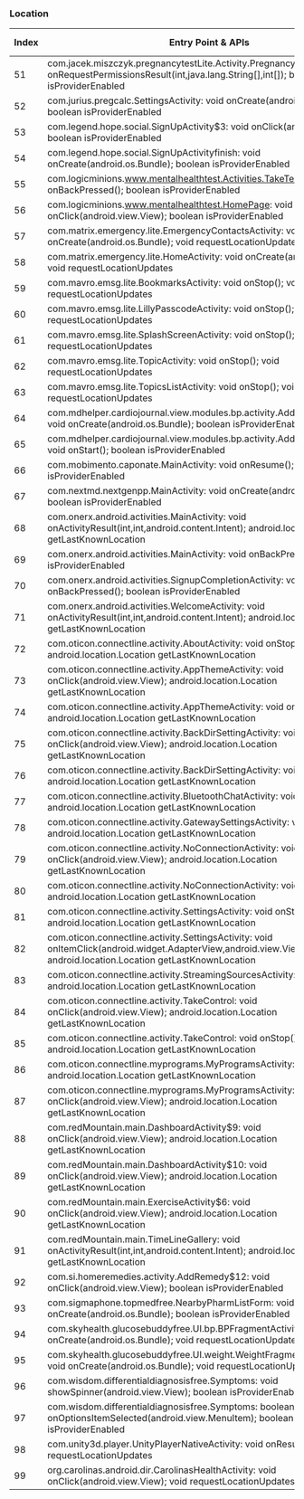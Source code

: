 ### Location
| Index | Entry Point & APIs | Screen shot | Resource id | Label |
| ------------- | ------------- | ------------- |-------------|-------------|
| 51 | com.jacek.miszczyk.pregnancytestLite.Activity.PregnancyAppActivity: void onRequestPermissionsResult(int,java.lang.String[],int[]); boolean isProviderEnabled | ![](C:\Users\hfu\Documents\COSMOS\output\py\Play_win8\Medical\com.jacek.miszczyk.pregnancytestLite\com.jacek.miszczyk.pregnancytestLite.Activity.PregnancyAppActivity.png) |  | |
| 52 | com.jurius.pregcalc.SettingsActivity: void onCreate(android.os.Bundle); boolean isProviderEnabled | ![](C:\Users\hfu\Documents\COSMOS\output\py\Play_win8\Medical\com.jurius.pregcalc\com.jurius.pregcalc.SettingsActivity.png) |  | |
| 53 | com.legend.hope.social.SignUpActivity$3: void onClick(android.view.View); boolean isProviderEnabled | ![](C:\Users\hfu\Documents\COSMOS\output\py\Play_win8\Medical\com.legend.hope\com.legend.hope.social.SignUpActivity.png) |  | |
| 54 | com.legend.hope.social.SignUpActivityfinish: void onCreate(android.os.Bundle); boolean isProviderEnabled | ![](C:\Users\hfu\Documents\COSMOS\output\py\Play_win8\Medical\com.legend.hope\com.legend.hope.social.SignUpActivityfinish.png) |  | |
| 55 | com.logicminions.www.mentalhealthtest.Activities.TakeTestActivity: void onBackPressed(); boolean isProviderEnabled | ![](C:\Users\hfu\Documents\COSMOS\output\py\Play_win8\Medical\com.logicminions.www.mentalhealthtest\com.logicminions.www.mentalhealthtest.Activities.TakeTestActivity.png) |  | |
| 56 | com.logicminions.www.mentalhealthtest.HomePage: void onClick(android.view.View); boolean isProviderEnabled | ![](C:\Users\hfu\Documents\COSMOS\output\py\Play_win8\Medical\com.logicminions.www.mentalhealthtest\com.logicminions.www.mentalhealthtest.HomePage.png) |  | |
| 57 | com.matrix.emergency.lite.EmergencyContactsActivity: void onCreate(android.os.Bundle); void requestLocationUpdates | ![](C:\Users\hfu\Documents\COSMOS\output\py\Play_win8\Medical\com.matrix.emergency.lite\com.matrix.emergency.lite.EmergencyContactsActivity.png) |  | |
| 58 | com.matrix.emergency.lite.HomeActivity: void onCreate(android.os.Bundle); void requestLocationUpdates | ![](C:\Users\hfu\Documents\COSMOS\output\py\Play_win8\Medical\com.matrix.emergency.lite\com.matrix.emergency.lite.HomeActivity.png) |  | |
| 59 | com.mavro.emsg.lite.BookmarksActivity: void onStop(); void requestLocationUpdates | ![](C:\Users\hfu\Documents\COSMOS\output\py\Play_win8\Medical\com.mavro.emsg.lite\com.mavro.emsg.lite.BookmarksActivity.png) |  | |
| 60 | com.mavro.emsg.lite.LillyPasscodeActivity: void onStop(); void requestLocationUpdates | ![](C:\Users\hfu\Documents\COSMOS\output\py\Play_win8\Medical\com.mavro.emsg.lite\com.mavro.emsg.lite.LillyPasscodeActivity.png) |  | |
| 61 | com.mavro.emsg.lite.SplashScreenActivity: void onStop(); void requestLocationUpdates | ![](C:\Users\hfu\Documents\COSMOS\output\py\Play_win8\Medical\com.mavro.emsg.lite\com.mavro.emsg.lite.SplashScreenActivity.png) |  | |
| 62 | com.mavro.emsg.lite.TopicActivity: void onStop(); void requestLocationUpdates | ![](C:\Users\hfu\Documents\COSMOS\output\py\Play_win8\Medical\com.mavro.emsg.lite\com.mavro.emsg.lite.TopicActivity.png) |  | |
| 63 | com.mavro.emsg.lite.TopicsListActivity: void onStop(); void requestLocationUpdates | ![](C:\Users\hfu\Documents\COSMOS\output\py\Play_win8\Medical\com.mavro.emsg.lite\com.mavro.emsg.lite.TopicsListActivity.png) |  | |
| 64 | com.mdhelper.cardiojournal.view.modules.bp.activity.AddBpRecordActivity: void onCreate(android.os.Bundle); boolean isProviderEnabled | ![](C:\Users\hfu\Documents\COSMOS\output\py\Play_win8\Medical\com.mdhelper.cardiojournal\com.mdhelper.cardiojournal.view.modules.bp.activity.AddBpRecordActivity.png) |  | |
| 65 | com.mdhelper.cardiojournal.view.modules.bp.activity.AddBpRecordActivity: void onStart(); boolean isProviderEnabled | ![](C:\Users\hfu\Documents\COSMOS\output\py\Play_win8\Medical\com.mdhelper.cardiojournal\com.mdhelper.cardiojournal.view.modules.bp.activity.AddBpRecordActivity.png) |  | |
| 66 | com.mobimento.caponate.MainActivity: void onResume(); boolean isProviderEnabled | ![](C:\Users\hfu\Documents\COSMOS\output\py\Play_win8\Medical\com.mobincube.android.sc_9Y7S3\com.mobimento.caponate.MainActivity.png) |  | |
| 67 | com.nextmd.nextgenpp.MainActivity: void onCreate(android.os.Bundle); boolean isProviderEnabled | ![](C:\Users\hfu\Documents\COSMOS\output\py\Play_win8\Medical\com.nextmd.nextgenpp\com.nextmd.nextgenpp.MainActivity.png) |  | |
| 68 | com.onerx.android.activities.MainActivity: void onActivityResult(int,int,android.content.Intent); android.location.Location getLastKnownLocation | ![](C:\Users\hfu\Documents\COSMOS\output\py\Play_win8\Medical\com.onerx.android\com.onerx.android.activities.MainActivity.png) |  | |
| 69 | com.onerx.android.activities.MainActivity: void onBackPressed(); boolean isProviderEnabled | ![](C:\Users\hfu\Documents\COSMOS\output\py\Play_win8\Medical\com.onerx.android\com.onerx.android.activities.MainActivity.png) |  | |
| 70 | com.onerx.android.activities.SignupCompletionActivity: void onBackPressed(); boolean isProviderEnabled | ![](C:\Users\hfu\Documents\COSMOS\output\py\Play_win8\Medical\com.onerx.android\com.onerx.android.activities.SignupCompletionActivity.png) |  | |
| 71 | com.onerx.android.activities.WelcomeActivity: void onActivityResult(int,int,android.content.Intent); android.location.Location getLastKnownLocation | ![](C:\Users\hfu\Documents\COSMOS\output\py\Play_win8\Medical\com.onerx.android\com.onerx.android.activities.WelcomeActivity.png) |  | |
| 72 | com.oticon.connectline.activity.AboutActivity: void onStop(); android.location.Location getLastKnownLocation | ![](C:\Users\hfu\Documents\COSMOS\output\py\Play_win8\Medical\com.oticon.connectline\com.oticon.connectline.activity.AboutActivity.png) |  | |
| 73 | com.oticon.connectline.activity.AppThemeActivity: void onClick(android.view.View); android.location.Location getLastKnownLocation | ![](C:\Users\hfu\Documents\COSMOS\output\py\Play_win8\Medical\com.oticon.connectline\com.oticon.connectline.activity.AppThemeActivity.png) |  | |
| 74 | com.oticon.connectline.activity.AppThemeActivity: void onStop(); android.location.Location getLastKnownLocation | ![](C:\Users\hfu\Documents\COSMOS\output\py\Play_win8\Medical\com.oticon.connectline\com.oticon.connectline.activity.AppThemeActivity.png) |  | |
| 75 | com.oticon.connectline.activity.BackDirSettingActivity: void onClick(android.view.View); android.location.Location getLastKnownLocation | ![](C:\Users\hfu\Documents\COSMOS\output\py\Play_win8\Medical\com.oticon.connectline\com.oticon.connectline.activity.BackDirSettingActivity.png) |  | |
| 76 | com.oticon.connectline.activity.BackDirSettingActivity: void onStop(); android.location.Location getLastKnownLocation | ![](C:\Users\hfu\Documents\COSMOS\output\py\Play_win8\Medical\com.oticon.connectline\com.oticon.connectline.activity.BackDirSettingActivity.png) |  | |
| 77 | com.oticon.connectline.activity.BluetoothChatActivity: void onStop(); android.location.Location getLastKnownLocation | ![](C:\Users\hfu\Documents\COSMOS\output\py\Play_win8\Medical\com.oticon.connectline\com.oticon.connectline.activity.BluetoothChatActivity.png) |  | |
| 78 | com.oticon.connectline.activity.GatewaySettingsActivity: void onStop(); android.location.Location getLastKnownLocation | ![](C:\Users\hfu\Documents\COSMOS\output\py\Play_win8\Medical\com.oticon.connectline\com.oticon.connectline.activity.GatewaySettingsActivity.png) |  | |
| 79 | com.oticon.connectline.activity.NoConnectionActivity: void onClick(android.view.View); android.location.Location getLastKnownLocation | ![](C:\Users\hfu\Documents\COSMOS\output\py\Play_win8\Medical\com.oticon.connectline\com.oticon.connectline.activity.NoConnectionActivity.png) |  | |
| 80 | com.oticon.connectline.activity.NoConnectionActivity: void onStop(); android.location.Location getLastKnownLocation | ![](C:\Users\hfu\Documents\COSMOS\output\py\Play_win8\Medical\com.oticon.connectline\com.oticon.connectline.activity.NoConnectionActivity.png) |  | |
| 81 | com.oticon.connectline.activity.SettingsActivity: void onStop(); android.location.Location getLastKnownLocation | ![](C:\Users\hfu\Documents\COSMOS\output\py\Play_win8\Medical\com.oticon.connectline\com.oticon.connectline.activity.SettingsActivity.png) |  | |
| 82 | com.oticon.connectline.activity.SettingsActivity: void onItemClick(android.widget.AdapterView,android.view.View,int,long); android.location.Location getLastKnownLocation | ![](C:\Users\hfu\Documents\COSMOS\output\py\Play_win8\Medical\com.oticon.connectline\com.oticon.connectline.activity.SettingsActivity.png) |  | |
| 83 | com.oticon.connectline.activity.StreamingSourcesActivity: void onStop(); android.location.Location getLastKnownLocation | ![](C:\Users\hfu\Documents\COSMOS\output\py\Play_win8\Medical\com.oticon.connectline\com.oticon.connectline.activity.StreamingSourcesActivity.png) |  | |
| 84 | com.oticon.connectline.activity.TakeControl: void onClick(android.view.View); android.location.Location getLastKnownLocation | ![](C:\Users\hfu\Documents\COSMOS\output\py\Play_win8\Medical\com.oticon.connectline\com.oticon.connectline.activity.TakeControl.png) |  | |
| 85 | com.oticon.connectline.activity.TakeControl: void onStop(); android.location.Location getLastKnownLocation | ![](C:\Users\hfu\Documents\COSMOS\output\py\Play_win8\Medical\com.oticon.connectline\com.oticon.connectline.activity.TakeControl.png) |  | |
| 86 | com.oticon.connectline.myprograms.MyProgramsActivity: void onStop(); android.location.Location getLastKnownLocation | ![](C:\Users\hfu\Documents\COSMOS\output\py\Play_win8\Medical\com.oticon.connectline\com.oticon.connectline.myprograms.MyProgramsActivity.png) |  | |
| 87 | com.oticon.connectline.myprograms.MyProgramsActivity: void onClick(android.view.View); android.location.Location getLastKnownLocation | ![](C:\Users\hfu\Documents\COSMOS\output\py\Play_win8\Medical\com.oticon.connectline\com.oticon.connectline.myprograms.MyProgramsActivity.png) |  | |
| 88 | com.redMountain.main.DashboardActivity$9: void onClick(android.view.View); android.location.Location getLastKnownLocation | ![](C:\Users\hfu\Documents\COSMOS\output\py\Play_win8\Medical\com.redMountain.main\com.redMountain.main.DashboardActivity.png) |  | |
| 89 | com.redMountain.main.DashboardActivity$10: void onClick(android.view.View); android.location.Location getLastKnownLocation | ![](C:\Users\hfu\Documents\COSMOS\output\py\Play_win8\Medical\com.redMountain.main\com.redMountain.main.DashboardActivity.png) |  | |
| 90 | com.redMountain.main.ExerciseActivity$6: void onClick(android.view.View); android.location.Location getLastKnownLocation | ![](C:\Users\hfu\Documents\COSMOS\output\py\Play_win8\Medical\com.redMountain.main\com.redMountain.main.ExerciseActivity.png) |  | |
| 91 | com.redMountain.main.TimeLineGallery: void onActivityResult(int,int,android.content.Intent); android.location.Location getLastKnownLocation | ![](C:\Users\hfu\Documents\COSMOS\output\py\Play_win8\Medical\com.redMountain.main\com.redMountain.main.TimeLineGallery.png) |  | |
| 92 | com.si.homeremedies.activity.AddRemedy$12: void onClick(android.view.View); boolean isProviderEnabled | ![](C:\Users\hfu\Documents\COSMOS\output\py\Play_win8\Medical\com.si.homeremedies\com.si.homeremedies.activity.AddRemedy.png) |  | |
| 93 | com.sigmaphone.topmedfree.NearbyPharmListForm: void onCreate(android.os.Bundle); boolean isProviderEnabled | ![](C:\Users\hfu\Documents\COSMOS\output\py\Play_win8\Medical\com.sigmaphone.topmedfree\com.sigmaphone.topmedfree.NearbyPharmListForm.png) |  | |
| 94 | com.skyhealth.glucosebuddyfree.UI.bp.BPFragmentActivityMore: void onCreate(android.os.Bundle); void requestLocationUpdates | ![](C:\Users\hfu\Documents\COSMOS\output\py\Play_win8\Medical\com.skyhealth.glucosebuddyfree\com.skyhealth.glucosebuddyfree.UI.bp.BPFragmentActivityMore.png) |  | |
| 95 | com.skyhealth.glucosebuddyfree.UI.weight.WeightFragmentActivityMore: void onCreate(android.os.Bundle); void requestLocationUpdates | ![](C:\Users\hfu\Documents\COSMOS\output\py\Play_win8\Medical\com.skyhealth.glucosebuddyfree\com.skyhealth.glucosebuddyfree.UI.weight.WeightFragmentActivityMore.png) |  | |
| 96 | com.wisdom.differentialdiagnosisfree.Symptoms: void showSpinner(android.view.View); boolean isProviderEnabled | ![](C:\Users\hfu\Documents\COSMOS\output\py\Play_win8\Medical\com.wisdom.differentialdiagnosisfree\com.wisdom.differentialdiagnosisfree.Symptoms.png) |  | |
| 97 | com.wisdom.differentialdiagnosisfree.Symptoms: boolean onOptionsItemSelected(android.view.MenuItem); boolean isProviderEnabled | ![](C:\Users\hfu\Documents\COSMOS\output\py\Play_win8\Medical\com.wisdom.differentialdiagnosisfree\com.wisdom.differentialdiagnosisfree.Symptoms.png) |  | |
| 98 | com.unity3d.player.UnityPlayerNativeActivity: void onResume(); void requestLocationUpdates | ![](C:\Users\hfu\Documents\COSMOS\output\py\Play_win8\Medical\nAnatomyondev.webstarts.HumanAnatomy\com.unity3d.player.UnityPlayerNativeActivity.png) |  | |
| 99 | org.carolinas.android.dir.CarolinasHealthActivity: void onClick(android.view.View); void requestLocationUpdates | ![](C:\Users\hfu\Documents\COSMOS\output\py\Play_win8\Medical\org.carolinas.android.dir\org.carolinas.android.dir.CarolinasHealthActivity.png) |  | |
